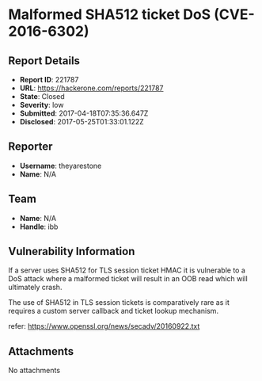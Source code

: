 # Malformed SHA512 ticket DoS (CVE-2016-6302)

## Report Details
- **Report ID**: 221787
- **URL**: https://hackerone.com/reports/221787
- **State**: Closed
- **Severity**: low
- **Submitted**: 2017-04-18T07:35:36.647Z
- **Disclosed**: 2017-05-25T01:33:01.122Z

## Reporter
- **Username**: theyarestone
- **Name**: N/A

## Team
- **Name**: N/A
- **Handle**: ibb

## Vulnerability Information
If a server uses SHA512 for TLS session ticket HMAC it is vulnerable to a
DoS attack where a malformed ticket will result in an OOB read which will
ultimately crash.

The use of SHA512 in TLS session tickets is comparatively rare as it requires
a custom server callback and ticket lookup mechanism.

refer:
https://www.openssl.org/news/secadv/20160922.txt

## Attachments
No attachments
